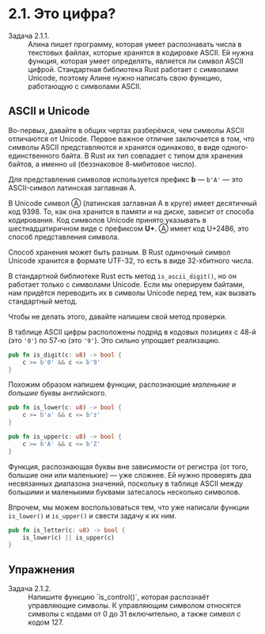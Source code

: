 # 2.1. Это цифра?

<dl>
  <dt>Задача 2.1.1.</dt>
  <dd>
  Алина пишет программу, которая умеет распознавать числа в текстовых файлах, которые хранятся в кодировке ASCII.
  Ей нужна функция, которая умеет определять, является ли символ ASCII цифрой.
  Стандартная библиотека Rust работает с символами Unicode, поэтому Алине нужно написать свою функцию, работающую с символами ASCII.
  </dd>
</dl>

## ASCII и Unicode

Во-первых, давайте в общих чертах разберёмся, чем символы ASCII отличаются от Unicode.
Первое важное отличие заключается в том, что символы ASCII представляются и хранятся одинаково, в виде одного-единственного байта.
В Rust их тип совпадает с типом для хранения байтов, а именно `u8` (беззнаковое 8-мибитовое число).

Для представления символов используется префикс **b** — `b'A'` — это ASCII-символ латинская заглавная A.

В Unicode символ Ⓐ (латинская заглавная A в круге) имеет десятичный код 9398.
То, как она хранится в памяти и на диске, зависит от способа кодирования.
Код символов Unicode принято указывать в шестнадцатиричном виде с префиксом **U+**.
Ⓐ имеет код U+24B6, это способ представления символа.

Способ хранения может быть разным.
В Rust одиночный символ Unicode хранится в формате UTF-32, то есть в виде 32-хбитного числа.

В стандартной библиотеке Rust есть метод `is_ascii_digit()`, но он работает только с символами Unicode.
Если мы оперируем байтами, нам придётся переводить их в символы Unicode перед тем, как вызвать стандартный метод.

Чтобы не делать этого, давайте напишем свой метод проверки.

В таблице ASCII цифры расположены подряд в кодовых позициях с 48-й (это `'0'`) по 57-ю (это `'9'`).
Это сильно упрощает реализацию.

```rust
pub fn is_digit(c: u8) -> bool {
    c >= b'0' && c <= b'9'
}
```

Похожим образом напишем функции, распознающие *маленькие* и *большие* буквы английского.

```rust
pub fn is_lower(c: u8) -> bool {
    c >= b'a' && c <= b'z'
}

pub fn is_upper(c: u8) -> bool {
    c >= b'A' && c <= b'Z'
}
```

Функция, распознающая буквы вне зависимости от регистра (от того, большие они или маленькие) — уже сложнее.
Ей нужно проверять два несвязанных диапазона значений, поскольку в таблице ASCII между большими и маленькими буквами затесалось несколько символов.

Впрочем, мы можем воспользоваться тем, что уже написали функции `is_lower()` и `is_upper()` и свести задачу к их ним.

```rust
pub fn is_letter(c: u8) -> bool {
    is_lower(c) || is_upper(c)
}
```

## Упражнения

<dl>
  <dt>Задача 2.1.2.</dt>
  <dd>
  Напишите функцию `is_control()`, которая распознаёт управляющие символы.
  К управляющим символом относятся символы с кодами от 0 до 31 включительно, а также символ с кодом 127.
  </dd>
</dl>
